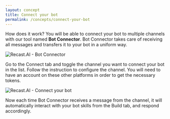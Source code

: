 ```yaml
---
layout: concept
title: Connect your bot
permalink: /concepts/connect-your-bot
---
```


How does it work? You will be able to connect your bot to multiple channels with our tool named **Bot Connector**.
Bot Connector takes care of receiving all messages and transfers it to your bot in a uniform way.

![Recast.AI - Bot Connector](https://cdn.recast.ai/man/recast-ai-how-work.png)

Go to the Connect tab and toggle the channel you want to connect your bot in the list.
Follow the instruction to configure the channel.
You will need to have an account on these other platforms in order to get the necessary tokens.

![Recast.AI - Connect your bot](https://cdn.recast.ai/man/recast-ai-connectc.png)

Now each time Bot Connector receives a message from the channel, it will automatically interact with your bot skills from the Build tab, and respond accordingly.
